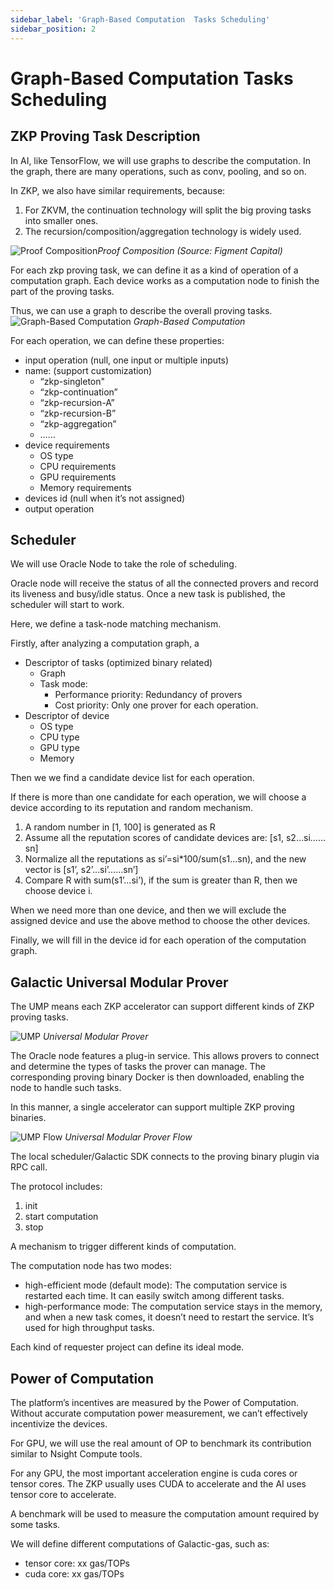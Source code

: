 ```yaml
---
sidebar_label: 'Graph-Based Computation  Tasks Scheduling'
sidebar_position: 2
---
```

# Graph-Based Computation Tasks Scheduling
## ZKP Proving Task Description

In AI, like TensorFlow, we will use graphs to describe the computation. In the graph, there are many operations, such as conv, pooling, and so on. 

In ZKP, we also have similar requirements, because:

1. For ZKVM, the continuation technology will split the big proving tasks into smaller ones. 
2. The recursion/composition/aggregation technology is widely used.

![Proof Composition](./images/proof%20composition.png)*Proof Composition (Source: Figment Capital)*

For each zkp proving task, we can define it as a kind of operation of a computation graph. Each device works as a computation node to finish the part of the proving tasks.

Thus, we can use a graph to describe the overall proving tasks. 
![Graph-Based Computation](./images/graph-based%20computation.png)
*Graph-Based Computation*

For each operation, we can define these properties:

- input operation (null, one input or multiple inputs)
- name: (support customization)
    - “zkp-singleton"
    - “zkp-continuation”
    - “zkp-recursion-A”
    - “zkp-recursion-B”
    - “zkp-aggregation”
    - ……
- device requirements
    - OS type
    - CPU requirements
    - GPU requirements
    - Memory requirements
- devices id (null when it’s not assigned)
- output operation

## Scheduler

We will use Oracle Node to take the role of scheduling.

Oracle node will receive the status of all the connected provers and record its liveness and busy/idle status. Once a new task is published, the scheduler will start to work.

Here, we define a task-node matching mechanism.

Firstly, after analyzing a computation graph, a 

- Descriptor of tasks (optimized binary related)
    - Graph
    - Task mode:
        - Performance priority: Redundancy of provers
        - Cost priority: Only one prover for each operation.
- Descriptor of device
    - OS type
    - CPU type
    - GPU type
    - Memory

Then we we find a candidate device list for each operation. 

If there is more than one candidate for each operation, we will choose a device according to its reputation and random mechanism.

1. A random number in [1, 100] is generated as R
2. Assume all the reputation scores of candidate devices are: [s1, s2…si……sn]
3. Normalize all the reputations as si’=si*100/sum(s1…sn), and the new vector is [s1’, s2’…si’……sn’]
4. Compare R with sum(s1’…si’), if the sum is greater than R, then we choose device i.

When we need more than one device, and then we will exclude the assigned device and use the above method to choose the other devices.

Finally, we will fill in the device id for each operation of the computation graph.

## Galactic Universal Modular Prover

The UMP means each ZKP accelerator can support different kinds of ZKP proving tasks.

![UMP](./images/UMP.png)
*Universal Modular Prover*

The Oracle node features a plug-in service. This allows provers to connect and determine the types of tasks the prover can manage. The corresponding proving binary Docker is then downloaded, enabling the node to handle such tasks.

In this manner, a single accelerator can support multiple ZKP proving binaries.

![UMP Flow](./images/ump%20flow.png)
*Universal Modular Prover Flow*

The local scheduler/Galactic SDK connects to the proving binary plugin via RPC call.

The protocol includes:

1. init 
2. start computation
3. stop

A mechanism to trigger different kinds of computation.

The computation node has two modes: 

- high-efficient mode (default mode): The computation service is restarted each time.  It can easily switch among different tasks.
- high-performance mode: The computation service stays in the memory, and when a new task comes, it doesn’t need to restart the service. It’s used for high throughput tasks.

Each kind of requester project can define its ideal mode.

## Power of Computation

The platform’s incentives are measured by the Power of Computation. Without accurate computation power measurement, we can’t effectively incentivize the devices.

For GPU, we will use the real amount of OP to benchmark its contribution similar to Nsight Compute tools.

For any GPU, the most important acceleration engine is cuda cores or tensor cores. The ZKP usually uses CUDA to accelerate and the AI uses tensor core to accelerate.

A benchmark will be used to measure the computation amount required by some tasks.

We will define different computations of Galactic-gas, such as:

- tensor core: xx gas/TOPs
- cuda core:  xx gas/TOPs